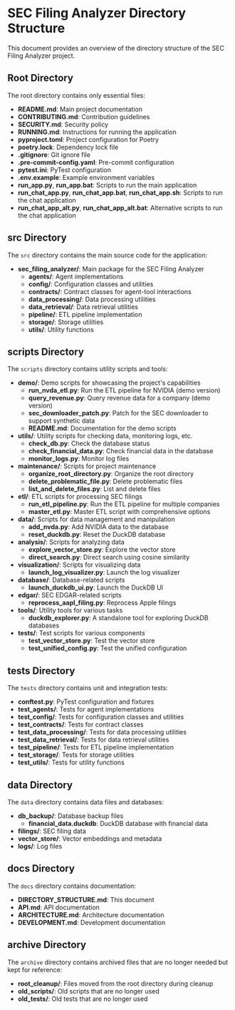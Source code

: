 # SEC Filing Analyzer Directory Structure

This document provides an overview of the directory structure of the SEC Filing Analyzer project.

## Root Directory

The root directory contains only essential files:

- **README.md**: Main project documentation
- **CONTRIBUTING.md**: Contribution guidelines
- **SECURITY.md**: Security policy
- **RUNNING.md**: Instructions for running the application
- **pyproject.toml**: Project configuration for Poetry
- **poetry.lock**: Dependency lock file
- **.gitignore**: Git ignore file
- **.pre-commit-config.yaml**: Pre-commit configuration
- **pytest.ini**: PyTest configuration
- **.env.example**: Example environment variables
- **run_app.py**, **run_app.bat**: Scripts to run the main application
- **run_chat_app.py**, **run_chat_app.bat**, **run_chat_app.sh**: Scripts to run the chat application
- **run_chat_app_alt.py**, **run_chat_app_alt.bat**: Alternative scripts to run the chat application

## src Directory

The `src` directory contains the main source code for the application:

- **sec_filing_analyzer/**: Main package for the SEC Filing Analyzer
  - **agents/**: Agent implementations
  - **config/**: Configuration classes and utilities
  - **contracts/**: Contract classes for agent-tool interactions
  - **data_processing/**: Data processing utilities
  - **data_retrieval/**: Data retrieval utilities
  - **pipeline/**: ETL pipeline implementation
  - **storage/**: Storage utilities
  - **utils/**: Utility functions

## scripts Directory

The `scripts` directory contains utility scripts and tools:

- **demo/**: Demo scripts for showcasing the project's capabilities
  - **run_nvda_etl.py**: Run the ETL pipeline for NVIDIA (demo version)
  - **query_revenue.py**: Query revenue data for a company (demo version)
  - **sec_downloader_patch.py**: Patch for the SEC downloader to support synthetic data
  - **README.md**: Documentation for the demo scripts
- **utils/**: Utility scripts for checking data, monitoring logs, etc.
  - **check_db.py**: Check the database status
  - **check_financial_data.py**: Check financial data in the database
  - **monitor_logs.py**: Monitor log files
- **maintenance/**: Scripts for project maintenance
  - **organize_root_directory.py**: Organize the root directory
  - **delete_problematic_file.py**: Delete problematic files
  - **list_and_delete_files.py**: List and delete files
- **etl/**: ETL scripts for processing SEC filings
  - **run_etl_pipeline.py**: Run the ETL pipeline for multiple companies
  - **master_etl.py**: Master ETL script with comprehensive options
- **data/**: Scripts for data management and manipulation
  - **add_nvda.py**: Add NVIDIA data to the database
  - **reset_duckdb.py**: Reset the DuckDB database
- **analysis/**: Scripts for analyzing data
  - **explore_vector_store.py**: Explore the vector store
  - **direct_search.py**: Direct search using cosine similarity
- **visualization/**: Scripts for visualizing data
  - **launch_log_visualizer.py**: Launch the log visualizer
- **database/**: Database-related scripts
  - **launch_duckdb_ui.py**: Launch the DuckDB UI
- **edgar/**: SEC EDGAR-related scripts
  - **reprocess_aapl_filing.py**: Reprocess Apple filings
- **tools/**: Utility tools for various tasks
  - **duckdb_explorer.py**: A standalone tool for exploring DuckDB databases
- **tests/**: Test scripts for various components
  - **test_vector_store.py**: Test the vector store
  - **test_unified_config.py**: Test the unified configuration

## tests Directory

The `tests` directory contains unit and integration tests:

- **conftest.py**: PyTest configuration and fixtures
- **test_agents/**: Tests for agent implementations
- **test_config/**: Tests for configuration classes and utilities
- **test_contracts/**: Tests for contract classes
- **test_data_processing/**: Tests for data processing utilities
- **test_data_retrieval/**: Tests for data retrieval utilities
- **test_pipeline/**: Tests for ETL pipeline implementation
- **test_storage/**: Tests for storage utilities
- **test_utils/**: Tests for utility functions

## data Directory

The `data` directory contains data files and databases:

- **db_backup/**: Database backup files
  - **financial_data.duckdb**: DuckDB database with financial data
- **filings/**: SEC filing data
- **vector_store/**: Vector embeddings and metadata
- **logs/**: Log files

## docs Directory

The `docs` directory contains documentation:

- **DIRECTORY_STRUCTURE.md**: This document
- **API.md**: API documentation
- **ARCHITECTURE.md**: Architecture documentation
- **DEVELOPMENT.md**: Development documentation

## archive Directory

The `archive` directory contains archived files that are no longer needed but kept for reference:

- **root_cleanup/**: Files moved from the root directory during cleanup
- **old_scripts/**: Old scripts that are no longer used
- **old_tests/**: Old tests that are no longer used
